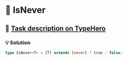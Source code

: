 # 📝 IsNever

## 🔗 [Task description on TypeHero](https://typehero.dev/challenge/isnever)

### 💡 Solution

```typescript
type IsNever<T> = [T] extends [never] ? true : false;
```
